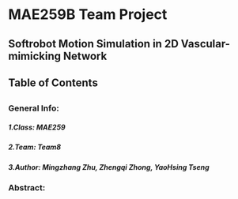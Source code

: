 # MAE259B Team Project
## Softrobot Motion Simulation in 2D Vascular-mimicking Network

## Table of Contents 

## 
### General Info: 
##### 1.Class: MAE259
##### 2.Team: Team8
##### 3.Author: Mingzhang Zhu, Zhengqi Zhong, YaoHsing Tseng


### Abstract: 








